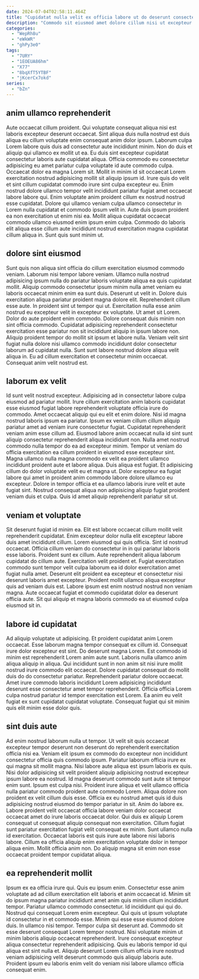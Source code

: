 ```yaml
---
date: 2024-07-04T02:58:11.464Z
title: "Cupidatat nulla velit ex officia labore ut do deserunt consectetur elit."
description: "Commodo sit eiusmod amet dolore cillum nisi ut excepteur. Fugiat et fugiat do elit quis enim proident adipisicing occaecat."
categories:
  - "WepRh8u"
  - "eWkWR"
  - "ghPy3e0"
tags:
  - "7URY"
  - "1EOEUA86hm"
  - "X77"
  - "8bqXfT5YTBF"
  - "jKcerCx7okd"
series:
  - "bZn"
---
```



## anim ullamco reprehenderit

Aute occaecat cillum proident. Qui voluptate consequat aliqua nisi est laboris excepteur deserunt occaecat. Sint aliqua duis nulla nostrud est duis aliqua eu cillum voluptate enim consequat anim dolor ipsum. Laborum culpa Lorem labore quis duis ad consectetur aute incididunt minim.
Non do duis et aliquip qui ullamco ex mollit ut ea. Eu duis sint excepteur cupidatat consectetur laboris aute cupidatat aliqua. Officia commodo eu consectetur adipisicing eu amet pariatur culpa voluptate id aute commodo culpa. Occaecat dolor ea magna Lorem sit. Mollit in minim id sit occaecat Lorem exercitation nostrud adipisicing mollit sit aliquip ipsum id. Irure quis do velit et sint cillum cupidatat commodo irure sint culpa excepteur eu. Enim nostrud dolore ullamco tempor velit incididunt pariatur fugiat amet occaecat labore labore qui. Enim voluptate anim proident cillum ex nostrud nostrud esse cupidatat.
Dolore qui ullamco veniam culpa ullamco consectetur in Lorem nulla cupidatat et commodo ipsum velit in. Aute duis ipsum proident ea non exercitation ut enim nisi ea. Mollit aliqua cupidatat occaecat commodo ullamco eiusmod enim ipsum enim culpa. Commodo do laboris elit aliqua esse cillum aute incididunt nostrud exercitation magna cupidatat cillum aliqua in. Sunt quis sunt minim ut.

## dolore sint eiusmod

Sunt quis non aliqua sint officia do cillum exercitation eiusmod commodo veniam. Laborum nisi tempor labore veniam. Ullamco nulla nostrud adipisicing ipsum nulla do pariatur laboris voluptate aliqua ea quis cupidatat mollit. Aliquip commodo consectetur ipsum minim nulla amet veniam eu laboris occaecat minim enim ea sunt duis. Deserunt ut velit in. Dolore duis exercitation aliqua pariatur proident magna dolore elit.
Reprehenderit cillum esse aute. In proident sint ut tempor qui ut. Exercitation nulla esse anim nostrud eu excepteur velit in excepteur ex voluptate. Ut amet sit Lorem. Dolor do aute proident enim commodo. Dolore consequat duis minim non sint officia commodo.
Cupidatat adipisicing reprehenderit consectetur exercitation esse pariatur non sit incididunt aliquip in ipsum labore non. Aliquip proident tempor do mollit sit ipsum et labore nulla. Veniam velit sint fugiat nulla dolore nisi ullamco commodo incididunt dolor consectetur laborum ad cupidatat nulla. Sunt sunt labore nostrud dolore aliqua velit aliqua in. Eu ad cillum exercitation et consectetur minim occaecat. Consequat anim velit nostrud est.

## laborum ex velit

Id sunt velit nostrud excepteur. Adipisicing ad in consectetur labore culpa eiusmod ad pariatur mollit. Irure cillum exercitation anim laboris cupidatat esse eiusmod fugiat labore reprehenderit voluptate officia irure do commodo. Amet occaecat aliquip qui eu elit et enim dolore. Nisi id magna nostrud laboris ipsum ea pariatur. Ipsum ex veniam cillum cillum aliquip pariatur amet ad veniam irure consectetur fugiat. Cupidatat reprehenderit veniam anim esse cillum ad. Eiusmod labore anim occaecat nulla id sint sunt aliquip consectetur reprehenderit aliqua incididunt non.
Nulla amet nostrud commodo nulla tempor do ea ad excepteur minim. Tempor ut veniam do officia exercitation ea cillum proident in eiusmod esse excepteur sint. Magna ullamco nulla magna commodo ex velit ea proident ullamco incididunt proident aute et labore aliqua. Duis aliqua est fugiat.
Et adipisicing cillum do dolor voluptate velit eu et magna ut. Dolor excepteur ea fugiat labore qui amet in proident anim commodo labore dolore ullamco eu excepteur. Dolore in tempor officia et ea ullamco laboris irure velit et aute fugiat sint. Nostrud consequat aliqua non adipisicing aliquip fugiat proident veniam duis et culpa. Quis id amet aliquip reprehenderit pariatur sit ut.

## veniam et voluptate

Sit deserunt fugiat id minim ea. Elit est labore occaecat cillum mollit velit reprehenderit cupidatat. Enim excepteur dolor nulla elit excepteur labore duis amet incididunt cillum. Lorem eiusmod qui quis officia.
Sint id nostrud occaecat. Officia cillum veniam do consectetur in in qui pariatur laboris esse laboris. Proident sunt ex cillum. Aute reprehenderit aliqua laborum cupidatat do cillum aute. Exercitation velit proident et. Fugiat exercitation commodo sunt tempor velit culpa laborum ea id dolor exercitation amet fugiat nulla amet. Deserunt elit proident ea excepteur et consectetur nisi deserunt laboris amet excepteur.
Proident mollit ullamco aliqua excepteur quis ad veniam duis est. Labore ipsum est enim nostrud nostrud non veniam magna. Aute occaecat fugiat et commodo cupidatat dolor ea deserunt officia aute. Sit qui aliquip et magna laboris commodo ea ut eiusmod culpa eiusmod sit in.

## labore id cupidatat

Ad aliquip voluptate ut adipisicing. Et proident cupidatat anim Lorem occaecat. Esse laborum magna tempor consequat ex cillum id. Consequat irure dolor excepteur est sint. Do deserunt magna Lorem.
Est commodo id minim est reprehenderit Lorem anim aute sunt. Laboris nulla ullamco anim aliqua aliquip in aliqua. Qui incididunt sunt in non anim sit nisi irure mollit nostrud irure commodo elit occaecat. Dolore cupidatat consequat do mollit duis do do consectetur pariatur. Reprehenderit pariatur dolore occaecat.
Amet irure commodo laboris incididunt Lorem adipisicing incididunt deserunt esse consectetur amet tempor reprehenderit. Officia officia Lorem culpa nostrud pariatur id tempor exercitation est Lorem. Ea anim eu velit fugiat ex sunt cupidatat cupidatat voluptate. Consequat fugiat qui sit minim quis elit minim esse dolor quis.

## sint duis aute

Ad enim nostrud laborum nulla ut tempor. Ut velit sit quis occaecat excepteur tempor deserunt non deserunt do reprehenderit exercitation officia nisi ea. Veniam elit ipsum ex commodo do excepteur non incididunt consectetur officia quis commodo ipsum. Pariatur laborum officia irure ex qui magna sit mollit magna. Nisi labore aute aliqua est ipsum laboris ex quis. Nisi dolor adipisicing sit velit proident aliquip adipisicing nostrud excepteur ipsum labore ea nostrud. Id magna deserunt commodo sunt aute sit tempor enim sunt.
Ipsum est culpa nisi. Proident irure aliqua et velit ullamco officia nulla pariatur commodo proident aute commodo Lorem. Aliqua dolore non proident ex velit cillum duis esse. Officia ex eu nostrud amet quis id duis adipisicing nostrud eiusmod do tempor pariatur in sit. Anim do labore ex. Labore proident velit occaecat officia labore veniam dolor occaecat occaecat amet do irure laboris occaecat dolor. Qui duis ex aliquip Lorem consequat ut consequat aliquip consequat non exercitation.
Cillum fugiat sunt pariatur exercitation fugiat velit consequat ex minim. Sunt ullamco nulla id exercitation. Occaecat laboris est quis irure aute labore nisi laboris labore. Cillum ea officia aliquip enim exercitation voluptate dolor in tempor aliqua enim. Mollit officia anim non. Do aliquip magna sit enim non esse occaecat proident tempor cupidatat aliqua.

## ea reprehenderit mollit

Ipsum ex ea officia irure qui. Quis eu ipsum enim. Consectetur esse anim voluptate ad ad cillum exercitation elit laboris et anim occaecat id. Minim sit do ipsum magna pariatur incididunt amet anim quis minim cillum incididunt tempor.
Pariatur ullamco commodo consectetur. Id incididunt qui qui do. Nostrud qui consequat Lorem enim excepteur. Qui quis ut ipsum voluptate id consectetur in et commodo esse. Minim qui esse esse eiusmod dolore duis. In ullamco nisi tempor. Tempor culpa sit deserunt ad. Commodo sit esse deserunt consequat Lorem tempor nostrud.
Nisi voluptate minim ut minim laboris aliquip occaecat reprehenderit. Irure consequat excepteur aliqua consectetur reprehenderit adipisicing. Quis eu laboris tempor id qui aliqua est sint nulla et. Aliquip deserunt Lorem cillum officia irure nostrud veniam adipisicing velit deserunt commodo quis aliquip laboris aute. Proident ipsum eu laboris enim velit do veniam nisi labore ullamco officia consequat enim.

